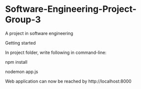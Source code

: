# Software-Engineering-Project-Group-3
A project in software engineering

Getting started

In project folder, write following in command-line:

npm install

nodemon app.js

Web application can now be reached by http://localhost:8000
